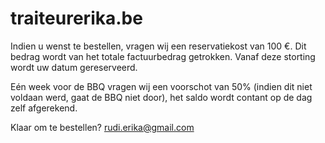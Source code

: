 # traiteurerika.be

Indien u wenst te bestellen, vragen wij een reservatiekost van 100 €. Dit bedrag wordt van het totale factuurbedrag getrokken. Vanaf deze storting wordt uw datum gereserveerd.

Eén week voor de BBQ vragen wij een voorschot van 50% (indien dit niet voldaan werd, gaat de BBQ niet door), het saldo wordt contant op de dag zelf afgerekend.

Klaar om te bestellen?
rudi.erika@gmail.com

